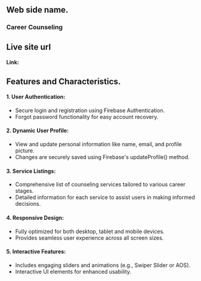 ## Web side name.
### Career Counseling
## Live site url
#### Link: 
## Features and Characteristics.
#### 1. User Authentication:
- Secure login and registration using Firebase Authentication.
- Forgot password functionality for easy account recovery.
#### 2. Dynamic User Profile:
- View and update personal information like name, email, and profile picture.
- Changes are securely saved using Firebase's updateProfile() method.
#### 3. Service Listings:
- Comprehensive list of counseling services tailored to various career stages.
- Detailed information for each service to assist users in making informed decisions.
#### 4. Responsive Design:
- Fully optimized for both desktop, tablet and mobile devices.
- Provides seamless user experience across all screen sizes.
#### 5. Interactive Features:
- Includes engaging sliders and animations (e.g., Swiper Slider or AOS).
- Interactive UI elements for enhanced usability.
